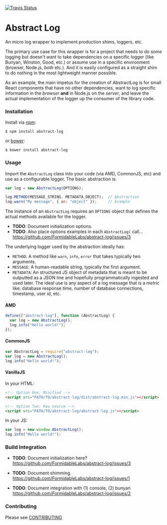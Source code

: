 [![Travis Status][trav_img]][trav_site]

Abstract Log
============

An micro log wrapper to implement production shims, loggers, etc.

The primary use case for this wrapper is for a project that needs to do _some_
logging but doesn't want to take dependencies on a specific logger (like
Bunyan, Winston, Good, etc.) or assume use in a specific environment (browser,
Node.js, _both_ etc.). And it is easily configured as a straight shim to do
nothing in the most lightweight manner possible.

As an example, the main impetus for the creation of AbstractLog is for small
React components that have no other dependencies, want to log specific
information in the _browser_ **and** in Node.js on the _server_, and leave
the actual implementation of the logger up the consumer of the library code.


### Installation

Install via [npm](https://www.npmjs.com/package/abstract-log):

```
$ npm install abstract-log
```

or [bower](http://bower.io/search/?q=abstract-log):

```
$ bower install abstract-log
```


### Usage

Import the `AbstractLog` class into your code (via AMD, CommonJS, etc) and
use as a configurable logger. The basic abstraction is:

```js
var log = new AbstractLog(OPTIONS);

log.METHOD(MESSAGE_STRING, METADATA_OBJECT);  // Abstraction
log.warn("My message", { an: "object" });     // Example
```

The instance of an `AbstractLog` requires an `OPTIONS` object that defines the
actual methods available for the logger.

* **TODO**: Document initialization options.
* **TODO**: Also place options examples in each `AbstractLog(` call...
  https://github.com/FormidableLabs/abstract-log/issues/3

The underlying logger used by the abstraction ideally has:

* `METHOD`: A method like `warn`, `info`, `error` that takes typically two
  arguments.
* `MESSAGE`: A human-readable string, typically the first argument.
* `METADATA`: An structured JS object of metadata that is meant to be outputted
  as a JSON line and hopefully programmatically ingested and used later. The
  ideal use is any aspect of a log message that is a _metric_ like: database
  response time, number of database connections, timestamp, user id, etc.

#### AMD

```js
define(["abstract-log"], function (AbstractLog) {
  var log = new AbstractLog();
  log.info("Hello world!");
});
```

#### CommonJS

```js
var AbstractLog = require("abstract-log");
var log = new AbstractLog();
log.info("Hello world!");
```

#### VanillaJS

In your HTML:

```html
<!-- Option One: Minified -->
<script src="PATH/TO/abstract-log/dist/abstract-log.min.js"></script>

<!-- Option Two: Raw source -->
<script src="PATH/TO/abstract-log/abstract-log.js"></script>
```

In your JS:

```js
var log = new window.AbstractLog();
log.info("Hello world!");
```


### Build Integration

* **TODO**: Document initialization here?
  https://github.com/FormidableLabs/abstract-log/issues/3

* **TODO**: Document shimming.
  https://github.com/FormidableLabs/abstract-log/issues/1

* **TODO**: Document integration with (1) console, (2) bunyan
  https://github.com/FormidableLabs/abstract-log/issues/2


### Contributing

Please see [CONTRIBUTING](CONTRIBUTING.md)

[trav_img]: https://api.travis-ci.org/FormidableLabs/abstract-log.svg
[trav_site]: https://travis-ci.org/FormidableLabs/abstract-log
